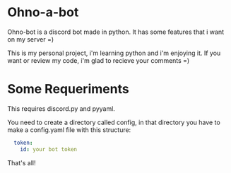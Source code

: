 # Ohno-a-bot
Ohno-bot is a discord bot made in python. It has some features that i want on my server =)

This is my personal project, i'm learning python and i'm enjoying it. If you want or review my code, i'm glad to recieve your comments =)

# Some Requeriments

This requires discord.py and pyyaml.

You need to create a directory called config, in that directory you have to make a config.yaml file with this structure:

```yaml
  token:
    id: your bot token
```

That's all!
